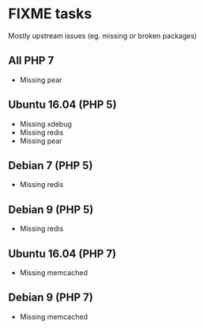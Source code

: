# FIXME tasks
Mostly upstream issues (eg. missing or broken packages)

## All PHP 7
- Missing pear

## Ubuntu 16.04 (PHP 5)
- Missing xdebug
- Missing redis
- Missing pear

## Debian 7 (PHP 5)
- Missing redis

## Debian 9 (PHP 5)
- Missing redis

## Ubuntu 16.04 (PHP 7)
- Missing memcached

## Debian 9 (PHP 7)
- Missing memcached
